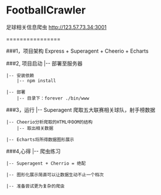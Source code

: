 # FootballCrawler

足球相关信息爬虫
http://123.57.73.34:3001
 
================

###1，项目架构
    Express + Superagent + Cheerio + Echarts

###2, 项目启动
    |-- 部署至服务器

    |-- 安装依赖
  	    |-- npm install

  	|-- 部署
  		|-- 目录下：forever ./bin/www

###3，运行
  	|-- Superagent 爬取五大联赛相关球队，射手榜数据

  	|-- Cheerio分析爬取的HTML中DOM的结构
  	    |-- 取出相关数据

  	|-- Echarts将所得数据图形展示


###4,心得
	|-- 爬虫练习
	
	|-- Superagent + Cherrio = 绝配
	
	|-- 图形化展示简直可以让数据生动不止一个档次
	
	|-- 准备尝试更为复杂的爬虫


